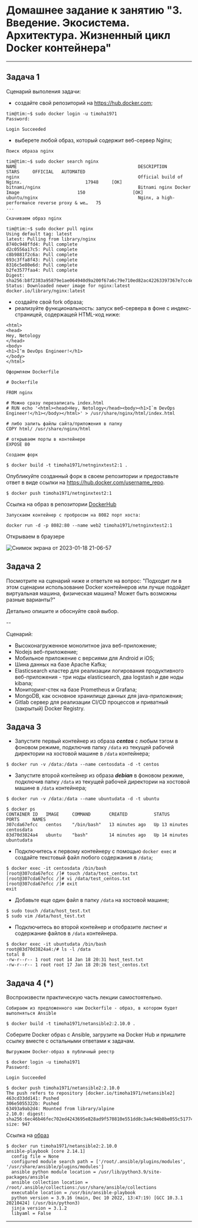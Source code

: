 # Домашнее задание к занятию "3. Введение. Экосистема. Архитектура. Жизненный цикл Docker контейнера"

---

## Задача 1

Сценарий выполения задачи:

- создайте свой репозиторий на https://hub.docker.com;
```
tim@tim:~$ sudo docker login -u timoha1971
Password: 

Login Succeeded
```


- выберете любой образ, который содержит веб-сервер Nginx;

```Поиск образа nginx```
```
tim@tim:~$ sudo docker search nginx
NAME                                              DESCRIPTION                                     STARS     OFFICIAL   AUTOMATED
nginx                                             Official build of Nginx.                        17948     [OK]                 
bitnami/nginx                                     Bitnami nginx Docker Image                      150                  [OK]
ubuntu/nginx                                      Nginx, a high-performance reverse proxy & we…   75                   
...
```

```Скачиваем образ nginx```
```
tim@tim:~$ sudo docker pull nginx
Using default tag: latest
latest: Pulling from library/nginx
8740c948ffd4: Pull complete 
d2c0556a17c5: Pull complete 
c8b9881f2c6a: Pull complete 
693c3ffa8f43: Pull complete 
8316c5e80e6d: Pull complete 
b2fe3577faa4: Pull complete 
Digest: sha256:b8f2383a95879e1ae064940d9a200f67a6c79e710ed82ac42263397367e7cc4e
Status: Downloaded newer image for nginx:latest
docker.io/library/nginx:latest
```

- создайте свой fork образа;
- реализуйте функциональность:
запуск веб-сервера в фоне с индекс-страницей, содержащей HTML-код ниже:
```
<html>
<head>
Hey, Netology
</head>
<body>
<h1>I’m DevOps Engineer!</h1>
</body>
</html>
```

```Оформляем Dockerfile```
```
# Dockerfile

FROM nginx

# Можно сразу перезаписать index.html
# RUN echo '<html><head>Hey, Netology</head><body><h1>I`m DevOps Engineer!</h1></body></html>' > /usr/share/nginx/html/index.html

# либо залить файлы сайта/приложения в папку
COPY html/ /usr/share/nginx/html

# открываем порты в контейнере
EXPOSE 80
```

```Создаем форк```
```
$ docker build -t timoha1971/netnginxtest2:1 .
```

Опубликуйте созданный форк в своем репозитории и предоставьте ответ в виде ссылки на https://hub.docker.com/username_repo.
```
$ docker push timoha1971/netnginxtest2:1 
```

Ссылка на образ в репозитории [DockerHub](https://hub.docker.com/layers/timoha1971/netnginxtest2/1/images/sha256-b0ad8eba353df232d5ee254c971f3620977de984cb0329c59814e919ffa599d8?context=repo)


```Запускаем контейнер с пробросом на 8082 порт хоста:```
```
docker run -d -p 8082:80 --name web2 timoha1971/netnginxtest2:1
```


Открываем в браузере

![Снимок экрана от 2023-01-18 21-06-57](https://user-images.githubusercontent.com/108893621/213268525-4edf057a-608f-49e6-8663-bc7eafc4f2c0.png)




## Задача 2

Посмотрите на сценарий ниже и ответьте на вопрос:
"Подходит ли в этом сценарии использование Docker контейнеров или лучше подойдет виртуальная машина, физическая машина? Может быть возможны разные варианты?"

Детально опишите и обоснуйте свой выбор.

--

Сценарий:

- Высоконагруженное монолитное java веб-приложение;
- Nodejs веб-приложение;
- Мобильное приложение c версиями для Android и iOS;
- Шина данных на базе Apache Kafka;
- Elasticsearch кластер для реализации логирования продуктивного веб-приложения - три ноды elasticsearch, два logstash и две ноды kibana;
- Мониторинг-стек на базе Prometheus и Grafana;
- MongoDB, как основное хранилище данных для java-приложения;
- Gitlab сервер для реализации CI/CD процессов и приватный (закрытый) Docker Registry.

## Задача 3

- Запустите первый контейнер из образа ***centos*** c любым тэгом в фоновом режиме, подключив папку ```/data``` из текущей рабочей директории на хостовой машине в ```/data``` контейнера;
```
$ docker run -v /data:/data --name centosdata -d -t centos
```

- Запустите второй контейнер из образа ***debian*** в фоновом режиме, подключив папку ```/data``` из текущей рабочей директории на хостовой машине в ```/data``` контейнера;
```
$ docker run -v /data:/data --name ubuntudata -d -t ubuntu
```

```
$ docker ps
CONTAINER ID   IMAGE     COMMAND       CREATED          STATUS          PORTS     NAMES
307cda67efcc   centos    "/bin/bash"   13 minutes ago   Up 13 minutes             centosdata
83d70d3824a4   ubuntu    "bash"        14 minutes ago   Up 14 minutes             ubuntudata
```

- Подключитесь к первому контейнеру с помощью ```docker exec``` и создайте текстовый файл любого содержания в ```/data```;
```
$ docker exec -it centosdata /bin/bash
[root@307cda67efcc /]# touch /data/test_centos.txt
[root@307cda67efcc /]# vi /data/test_centos.txt
[root@307cda67efcc /]# exit
exit
```

- Добавьте еще один файл в папку ```/data``` на хостовой машине;
```
$ sudo touch /data/host_test.txt
$ sudo vim /data/host_test.txt
```

- Подключитесь во второй контейнер и отобразите листинг и содержание файлов в ```/data``` контейнера.
```
$ docker exec -it ubuntudata /bin/bash
root@83d70d3824a4:/# ls -l /data
total 8
-rw-r--r-- 1 root root 14 Jan 18 20:31 host_test.txt
-rw-r--r-- 1 root root 17 Jan 18 20:26 test_centos.txt
```



## Задача 4 (*)

Воспроизвести практическую часть лекции самостоятельно.

```Собираем из предложенного нам Dockerfile - образ, в котором будет выполняться Ansible```
```
$ docker build -t timoha1971/netansible2:2.10.0 .
```

Соберите Docker образ с Ansible, загрузите на Docker Hub и пришлите ссылку вместе с остальными ответами к задачам.

```Выгружаем Docker-образ в публичный реестр```
```
$ docker login -u timoha1971
Password: 

Login Succeeded
```
```
$ docker push timoha1971/netansible2:2.10.0
The push refers to repository [docker.io/timoha1971/netansible2]
463cd33dd141: Pushed 
306e5055322b: Pushed 
63493a9ab2d4: Mounted from library/alpine 
2.10.0: digest: sha256:6ec46b46fec702ed4243695e828ad9f570810e551dd8c3a4c94b8be055c51774 size: 947
```
Ссылка на [образ](https://hub.docker.com/repository/docker/timoha1971/netansible2/tags?page=1&ordering=last_updated)
```
$ docker run timoha1971/netansible2:2.10.0
ansible-playbook [core 2.14.1]
  config file = None
  configured module search path = ['/root/.ansible/plugins/modules', '/usr/share/ansible/plugins/modules']
  ansible python module location = /usr/lib/python3.9/site-packages/ansible
  ansible collection location = /root/.ansible/collections:/usr/share/ansible/collections
  executable location = /usr/bin/ansible-playbook
  python version = 3.9.16 (main, Dec 10 2022, 13:47:19) [GCC 10.3.1 20210424] (/usr/bin/python3)
  jinja version = 3.1.2
  libyaml = False
  ```
---
